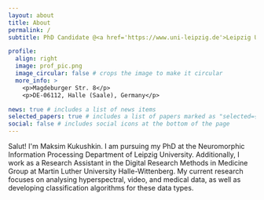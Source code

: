 ```yaml
---
layout: about
title: About
permalink: /
subtitle: PhD Candidate @<a href='https://www.uni-leipzig.de'>Leipzig University</a> and Research Assistant @<a href='https://www.uni-halle.de'>Martin Luther University Halle-Wittenberg</a>

profile:
  align: right
  image: prof_pic.png
  image_circular: false # crops the image to make it circular
  more_info: >
    <p>Magdeburger Str. 8</p>
    <p>DE-06112, Halle (Saale), Germany</p>

news: true # includes a list of news items
selected_papers: true # includes a list of papers marked as "selected={true}"
social: false # includes social icons at the bottom of the page
---
```


Salut! I'm Maksim Kukushkin. I am pursuing my PhD at the Neuromorphic Information Processing Department of Leipzig University. Additionally, I work as a Research Assistant in the Digital Research Methods in Medicine Group at Martin Luther University Halle-Wittenberg. My current research focuses on analysing hyperspectral, video, and medical data, as well as developing classification algorithms for these data types.